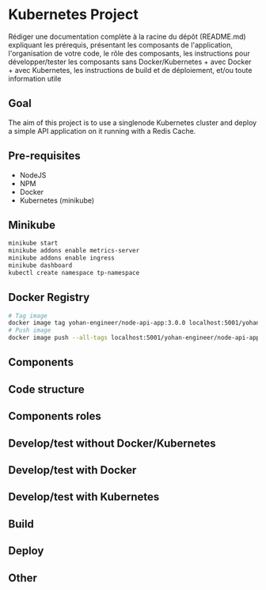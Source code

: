 # Kubernetes Project


Rédiger une documentation complète à la racine du dépôt (README.md) expliquant les prérequis, présentant les composants de l'application, l'organisation de votre code, le rôle des composants, les instructions pour développer/tester les composants sans Docker/Kubernetes + avec Docker + avec Kubernetes, les instructions de build et de déploiement, et/ou toute information utile


## Goal

The aim of this project is to use a singlenode Kubernetes cluster and deploy a simple API application on it running with a Redis Cache.

## Pre-requisites

- NodeJS
- NPM
- Docker
- Kubernetes (minikube)

## Minikube

```bash
minikube start
minikube addons enable metrics-server
minikube addons enable ingress
minikube dashboard
kubectl create namespace tp-namespace
```

## Docker Registry

```bash
# Tag image
docker image tag yohan-engineer/node-api-app:3.0.0 localhost:5001/yohan-engineer/node-api-app:3.0.0
# Push image
docker image push --all-tags localhost:5001/yohan-engineer/node-api-app
```
## Components

## Code structure

## Components roles

## Develop/test without Docker/Kubernetes

## Develop/test with Docker

## Develop/test with Kubernetes

## Build

## Deploy

## Other
